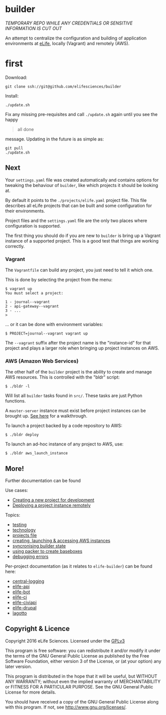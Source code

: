 # builder

*TEMPORARY REPO WHILE ANY CREDENTIALS OR SENSITIVE INFORMATION IS CUT OUT*

An attempt to centralize the configuration and building of application environments at [eLife](https://elifesciences.org), locally (Vagrant) and remotely (AWS).

# first

Download:

	git clone ssh://git@github.com/elifesciences/builder

Install:

    ./update.sh

Fix any missing pre-requisites and call `./update.sh` again until you see the happy

> all done

message. Updating in the future is as simple as:

    git pull
    ./update.sh

## Next

Your `settings.yaml` file was created automatically and contains options for tweaking the behaviour of `builder`, like which projects it should be looking at.

By default it points to the `./projects/elife.yaml` project file. This file describes all eLife projects that can be built and some configuration for their environments.

Project files and the `settings.yaml` file are the only two places where configuration is supported.

The first thing you should do if you are new to `builder` is bring up a Vagrant instance of a supported project. This is a good test that things are working correctly.

### Vagrant

The `Vagrantfile` can build any project, you just need to tell it which one.

This is done by selecting the project from the menu:

    $ vagrant up
    You must select a project:

    1 - journal--vagrant
    2 - api-gateway--vagrant
    3 - ...
    >

... or it can be done with environment variables:

    $ PROJECT=journal--vagrant vagrant up

The `--vagrant` suffix after the project name is the "instance-id" for that project and plays a larger role when bringing up project instances on AWS.

### AWS (Amazon Web Services)

The other half of the `builder` project is the ability to create and manage AWS resources. This is controlled with the "bldr" script:

    $ ./bldr -l

Will list all `builder` tasks found in `src/`. These tasks are just Python functions.

A `master-server` instance must exist before project instances can be brought up. [See here](docs/master-server.md) for a walkthrough.

To launch a project backed by a code repository to AWS:

    $ ./bldr deploy

To launch an ad-hoc instance of any project to AWS, use:

    $ ./bldr aws_launch_instance

## More!

Further documentation can be found

Use cases:

* [Creating a new project for development](docs/basic-usage.md#creating-a-new-project-for-development)
* [Deploying a project instance remotely](docs/basic-usage.md#deploying-a-new-project-remotely)

Topics:

* [testing](docs/testing.md)
* [technology](docs/1-tech.md)
* [projects file](docs/projects.md)
* [creating, launching & accessing AWS instances](docs/basic-usage.md)
* [syncronising builder state](docs/syncing.md)
* [using packer to create baseboxes](docs/packer.md)
* [debugging errors](docs/errors.md)

Per-project documentation (as it relates to `elife-builder`) can be found here:

* [central-logging](docs/central-logging.md)
* [elife-api](docs/elife-api.md)
* [elife-bot](docs/elife-bot.md)
* [elife-ci](docs/elife-ci.md)
* [elife-civiapi](docs/elife-civiapi.md)
* [elife-drupal](docs/elife-drupal.md)
* [lagotto](docs/lagotto.md)

## Copyright & Licence

Copyright 2016 eLife Sciences. Licensed under the [GPLv3](LICENCE.txt)

This program is free software: you can redistribute it and/or modify
it under the terms of the GNU General Public License as published by
the Free Software Foundation, either version 3 of the License, or
(at your option) any later version.

This program is distributed in the hope that it will be useful,
but WITHOUT ANY WARRANTY; without even the implied warranty of
MERCHANTABILITY or FITNESS FOR A PARTICULAR PURPOSE.  See the
GNU General Public License for more details.

You should have received a copy of the GNU General Public License
along with this program.  If not, see <http://www.gnu.org/licenses/>.
